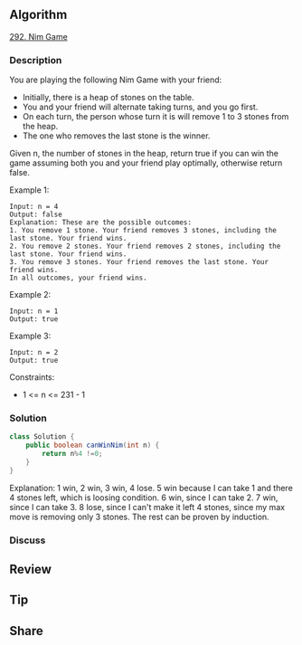 ## Algorithm

[292. Nim Game](https://leetcode.com/problems/nim-game/)

### Description

You are playing the following Nim Game with your friend:

- Initially, there is a heap of stones on the table.
- You and your friend will alternate taking turns, and you go first.
- On each turn, the person whose turn it is will remove 1 to 3 stones from the heap.
- The one who removes the last stone is the winner.

Given n, the number of stones in the heap, return true if you can win the game assuming both you and your friend play optimally, otherwise return false.

Example 1:

```
Input: n = 4
Output: false
Explanation: These are the possible outcomes:
1. You remove 1 stone. Your friend removes 3 stones, including the last stone. Your friend wins.
2. You remove 2 stones. Your friend removes 2 stones, including the last stone. Your friend wins.
3. You remove 3 stones. Your friend removes the last stone. Your friend wins.
In all outcomes, your friend wins.
```

Example 2:

```
Input: n = 1
Output: true
```

Example 3:

```
Input: n = 2
Output: true
```

Constraints:

- 1 <= n <= 231 - 1

### Solution

```java
class Solution {
    public boolean canWinNim(int n) {
        return n%4 !=0;
    }
}
```

Explanation:
1 win, 2 win, 3 win, 4 lose.
5 win because I can take 1 and there 4 stones left, which is loosing condition.
6 win, since I can take 2.
7 win, since I can take 3.
8 lose, since I can't make it left 4 stones, since my max move is removing only 3 stones.
The rest can be proven by induction.


### Discuss

## Review


## Tip


## Share
